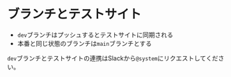# ブランチとテストサイト

- `dev`ブランチはプッシュするとテストサイトに同期される
- 本番と同じ状態のブランチは`main`ブランチとする

`dev`ブランチとテストサイトの連携はSlackから`@system`にリクエストしてください。
